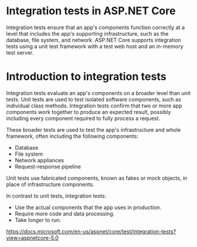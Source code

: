 ﻿# Integration tests in ASP.NET Core
Integration tests ensure that an app's components function correctly at a level that includes the app's supporting infrastructure, such as the database, file system, and network. ASP.NET Core supports integration tests using a unit test framework with a test web host and an in-memory test server.

# Introduction to integration tests
Integration tests evaluate an app's components on a broader level than unit tests. Unit tests are used to test isolated software components, such as individual class methods. Integration tests confirm that two or more app components work together to produce an expected result, possibly including every component required to fully process a request.

These broader tests are used to test the app's infrastructure and whole framework, often including the following components:

- Database
- File system
- Network appliances
- Request-response pipeline

Unit tests use fabricated components, known as fakes or mock objects, in place of infrastructure components.

In contrast to unit tests, integration tests:

- Use the actual components that the app uses in production.
- Require more code and data processing.
- Take longer to run.

https://docs.microsoft.com/en-us/aspnet/core/test/integration-tests?view=aspnetcore-5.0